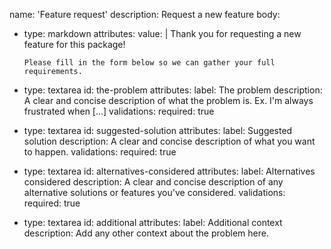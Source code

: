 name: 'Feature request'
description: Request a new feature
body:
  - type: markdown
    attributes:
      value: |
        Thank you for requesting a new feature for this package!

        Please fill in the form below so we can gather your full requirements.
  - type: textarea
    id: the-problem
    attributes:
      label: The problem
      description: A clear and concise description of what the problem is. Ex. I'm always frustrated when [...]
    validations:
      required: true
  - type: textarea
    id: suggested-solution
    attributes:
      label: Suggested solution
      description: A clear and concise description of what you want to happen.
    validations:
      required: true
  - type: textarea
    id: alternatives-considered
    attributes:
      label: Alternatives considered
      description: A clear and concise description of any alternative solutions or features you've considered.
    validations:
      required: true
  - type: textarea
    id: additional
    attributes:
      label: Additional context
      description: Add any other context about the problem here.